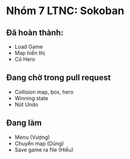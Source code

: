 # Nhóm 7 LTNC: Sokoban

## Đã hoàn thành:
- Load Game
- Map hiển thị
- Có Hero

## Đang chờ trong pull request
- Collision map, box, hero
- Winning state
- Nút Undo

## Đang làm
- Menu (Vượng)
- Chuyển map (Dũng)
- Save game ra file (Hiếu)
